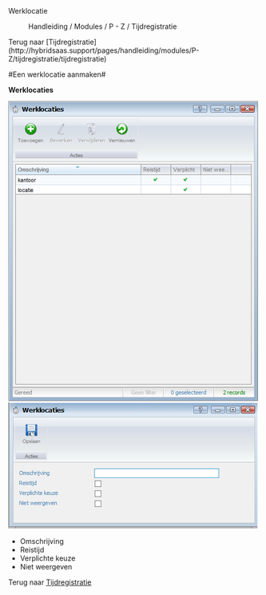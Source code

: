 <properties>
	<page>
		<title>Werklocatie</title>
		<description>Werklocatie</description>
	</page>
	<menu>
		<position>Handleiding / Modules / P - Z / Tijdregistratie</position>
		<title>Werklocatie</title>
	</menu>
</properties>
Terug naar [Tijdregistratie](http://hybridsaas.support/pages/handleiding/modules/P-Z/tijdregistratie/tijdregistratie)

#Een werklocatie aanmaken#


**Werklocaties**

![](images/werklocatie.jpg)
![](images/werklocatie-nieuw.jpg)
 
- Omschrijving
- Reistijd
- Verplichte keuze
- Niet weergeven

Terug naar [Tijdregistratie](http://hybridsaas.support/pages/handleiding/modules/P-Z/tijdregistratie/tijdregistratie)